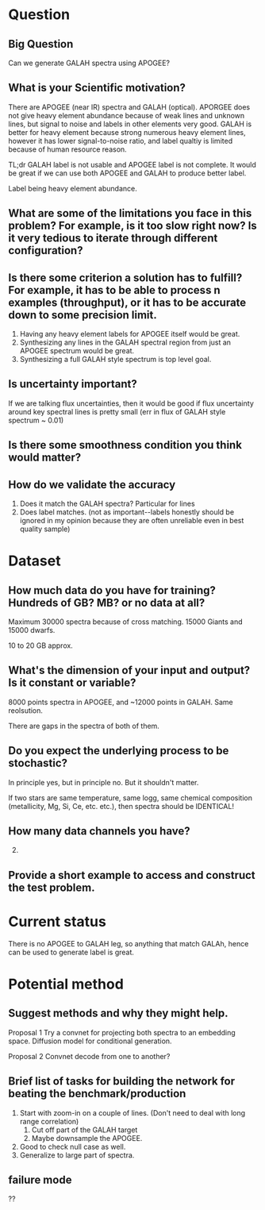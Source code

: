 # Question

## Big Question

Can we generate GALAH spectra using APOGEE?

## What is your Scientific motivation?

There are APOGEE (near IR) spectra and GALAH (optical). APORGEE does not give heavy element abundance because of weak lines and unknown lines, but signal to noise and labels in other elements very good.
GALAH is better for heavy element because strong numerous heavy element lines, however it has lower signal-to-noise ratio, and label qualtiy is limited because of human resource reason.

TL;dr GALAH label is not usable and APOGEE label is not complete. It would be great if we can use both APOGEE and GALAH to produce better label.

Label being heavy element abundance.


## What are some of the limitations you face in this problem? For example, is it too slow right now? Is it very tedious to iterate through different configuration?

## Is there some criterion a solution has to fulfill? For example, it has to be able to process n examples (throughput), or it has to be accurate down to some precision limit.

1. Having any heavy element labels for APOGEE itself would be great.
2. Synthesizing any lines in the GALAH spectral region from just an APOGEE spectrum would be great.
3. Synthesizing a full GALAH style spectrum is top level goal.

## Is uncertainty important?

If we are talking flux uncertainties, then it would be good if flux uncertainty around key spectral lines is pretty small (err in flux of GALAH style spectrum ~ 0.01)

## Is there some smoothness condition you think would matter?

## How do we validate the accuracy

1. Does it match the GALAH spectra? Particular for lines
2. Does label matches. (not as important--labels honestly should be ignored in my opinion because they are often unreliable even in best quality sample)

# Dataset

## How much data do you have for training? Hundreds of GB? MB? or no data at all?

Maximum 30000 spectra because of cross matching.
15000 Giants and 15000 dwarfs.

10 to 20 GB approx.

## What's the dimension of your input and output? Is it constant or variable?

8000 points spectra in APOGEE, and ~12000 points in GALAH. Same reolsution.

There are gaps in the spectra of both of them.

## Do you expect the underlying process to be stochastic?

In principle yes, but in principle no. But it shouldn't matter.

If two stars are same temperature, same logg, same chemical composition (metallicity, Mg, Si, Ce, etc. etc.), then spectra should be IDENTICAL!

## How many data channels you have?

2.

## Provide a short example to access and construct the test problem.


# Current status

There is no APOGEE to GALAH leg, so anything that match GALAh, hence can be used to generate label is great.

# Potential method

## Suggest methods and why they might help.

Proposal 1
Try a convnet for projecting both spectra to an embedding space.
Diffusion model for conditional generation.

Proposal 2
Convnet decode from one to another?

## Brief list of tasks for building the network for beating the benchmark/production

1. Start with zoom-in on a couple of lines. (Don't need to deal with long range correlation)
   1. Cut off part of the GALAH target
   2. Maybe downsample the APOGEE.
2. Good to check null case as well.
3. Generalize to large part of spectra.

## failure mode

??
